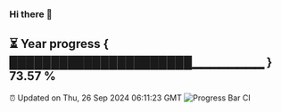 ### Hi there 👋
⏳ Year progress { ██████████████████████▁▁▁▁▁▁▁▁ } 73.57 %
---
⏰ Updated on Thu, 26 Sep 2024 06:11:23 GMT
![Progress Bar CI](https://github.com/Moyi321/Moyi321/workflows/Progress%20Bar%20CI/badge.svg)
